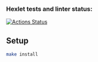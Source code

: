 ### Hexlet tests and linter status:
[![Actions Status](https://github.com/dotnil/js-starter-project-44/actions/workflows/hexlet-check.yml/badge.svg)](https://github.com/dotnil/js-starter-project-44/actions)

## Setup

```bash
make install
```
